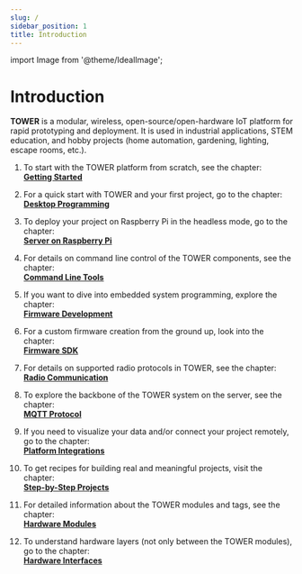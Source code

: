 ```yaml
---
slug: /
sidebar_position: 1
title: Introduction
---
```

import Image from '@theme/IdealImage';

# Introduction

**TOWER** is a modular, wireless, open-source/open-hardware IoT platform for rapid prototyping and deployment.
It is used in industrial applications, STEM education, and hobby projects (home automation, gardening, lighting, escape rooms, etc.).

1. To start with the TOWER platform from scratch, see the chapter:<br/>
   [**Getting Started**](category/getting-started)

1. For a quick start with TOWER and your first project, go to the chapter:<br/>
   [**Desktop Programming**](category/desktop-programming)

1. To deploy your project on Raspberry Pi in the headless mode, go to the chapter:<br/>
   [**Server on Raspberry Pi**](server-raspberry-pi)

1. For details on command line control of the TOWER components, see the chapter:<br/>
   [**Command Line Tools**](command-line-tools)

1. If you want to dive into embedded system programming, explore the chapter:<br/>
   [**Firmware Development**](firmware-development)

1. For a custom firmware creation from the ground up, look into the chapter:<br/>
   [**Firmware SDK**](firmware-sdk)

1. For details on supported radio protocols in TOWER, see the chapter:<br/>
   [**Radio Communication**](radio-communication)

1. To explore the backbone of the TOWER system on the server, see the chapter:<br/>
   [**MQTT Protocol**](mqtt-protocol)

1. If you need to visualize your data and/or connect your project remotely, go to the chapter:<br/>
   [**Platform Integrations**](category/platform-integrations)

1. To get recipes for building real and meaningful projects, visit the chapter:<br/>
   [**Step-by-Step Projects**](https://www.hackster.io/hardwario/projects)

1. For detailed information about the TOWER modules and tags, see the chapter:<br/>
   [**Hardware Modules**](hardware-modules/)

1. To understand hardware layers (not only between the TOWER modules), go to the chapter:<br/>
   [**Hardware Interfaces**](category/hardware-interfaces)
